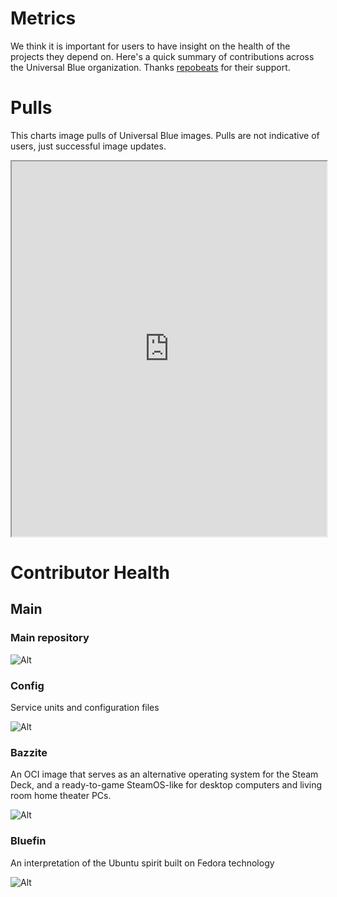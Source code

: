 # Metrics 

We think it is important for users to have insight on the health of the projects they depend on. Here's a quick summary of contributions across the Universal Blue organization. 
Thanks [repobeats](https://repobeats.axiom.co/) for their support.

# Pulls 

This charts image pulls of Universal Blue images. Pulls are not indicative of users, just successful image updates.

<div class="pulls">
  <iframe style="width:100%;height:600px;" src="https://storage.googleapis.com/ghp-stats/ublue-os/index.html"></iframe>
</div>

# Contributor Health

## Main
### Main repository

![Alt](https://repobeats.axiom.co/api/embed/4a1dff0ffca91878c0d6fd775302e9ff21214b31.svg "Repobeats analytics image")

### Config

Service units and configuration files

![Alt](https://repobeats.axiom.co/api/embed/8e36cadc13075a30e15a27a133df8e56389bbfc7.svg "Repobeats analytics image")

### Bazzite

An OCI image that serves as an alternative operating system for the Steam Deck, and a ready-to-game SteamOS-like for desktop computers and living room home theater PCs. 

![Alt](https://repobeats.axiom.co/api/embed/86b500d79c613015ad16f56df76c8e13f3fd98ae.svg "Repobeats analytics image")

### Bluefin

An interpretation of the Ubuntu spirit built on Fedora technology 

![Alt](https://repobeats.axiom.co/api/embed/40b85b252bf6ea25eb90539d1adcea013ccae69a.svg "Repobeats analytics image")
